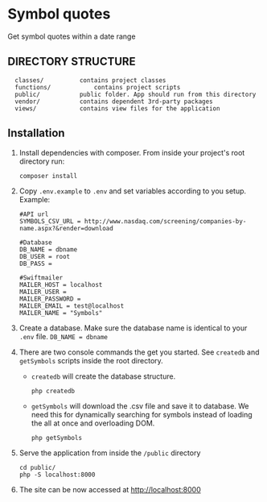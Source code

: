 # Symbol quotes

Get symbol quotes within a date range

DIRECTORY STRUCTURE
-------------------

      classes/			contains project classes
      functions/			contains project scripts
      public/			public folder. App should run from this directory
      vendor/			contains dependent 3rd-party packages
      views/			contains view files for the application


Installation
-------------------
1. Install dependencies with composer. From inside your project's root directory run:
	~~~
    composer install
    ~~~
2. Copy `.env.example` to `.env` and set variables according to you setup. Example:
	 ~~~
    #API url
    SYMBOLS_CSV_URL = http://www.nasdaq.com/screening/companies-by-name.aspx?&render=download

    #Database
    DB_NAME = dbname
    DB_USER = root
    DB_PASS = 

    #Swiftmailer
    MAILER_HOST = localhost
    MAILER_USER = 
    MAILER_PASSWORD = 
    MAILER_EMAIL = test@localhost
    MAILER_NAME = "Symbols"
  	~~~

3. Create a database. Make sure the database name is identical to your `.env` file. `DB_NAME = dbname`

4. There are two console commands the get you started. See `createdb` and `getSymbols` scripts inside the root directory.

    - `createdb` will create the database structure.
      ~~~
      php createdb
      ~~~
    
    - `getSymbols` will download the .csv file and save it to database. We need this for dynamically searching for symbols instead of loading the all at once and overloading DOM.
      ~~~
      php getSymbols
      ~~~
      
 5. Serve the application from inside the `/public` directory
     ~~~
     cd public/
     php -S localhost:8000
     ~~~
    
 6. The site can be now accessed at [http://localhost:8000](http://localhost:8000/)
